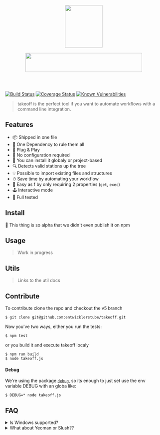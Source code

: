 <br />
<br />
<p align="center">
  <img src="https://user-images.githubusercontent.com/528550/47579833-709f5700-d94d-11e8-9302-cd303c6d3ddf.gif" width="120" height="136">
  <br />  <br />
  <img src="https://user-images.githubusercontent.com/528550/47447802-b679e500-d7be-11e8-82a0-e446cd06b991.jpg" width="374" height="61" />
</p>
<br />
<br />

[![Build Status](https://travis-ci.org/entwicklerstube/takeoff.svg?branch=master)](https://travis-ci.org/entwicklerstube/takeoff)
[![Coverage Status](https://coveralls.io/repos/github/entwicklerstube/takeoff/badge.svg?branch=v5)](https://coveralls.io/github/entwicklerstube/takeoff?branch=v5)
[![Known Vulnerabilities](https://snyk.io/test/github/entwicklerstube/takeoff/badge.svg?targetFile=package.json)](https://snyk.io/test/github/entwicklerstube/takeoff?targetFile=package.json)

> takeoff is the perfect tool if you want to automate workflows with a command line integration.

## Features

- 📦 Shipped in one file
- 🧙‍ One Dependency to rule them all
- 🔌 Plug & Play
- 💎 No configuration required
- 🌟 You can install it globaly or project-based
- 🔍 Detects valid stations up the tree
- 💡 Possible to import existing files and structures
- ⏱ Save time by automating your workflow
- 💁‍ Easy as f by only requiring 2 properties (`get`, `exec`)
- 🕹 Interactive mode
- 💚 Full tested

## Install

🤭 This thing is so alpha that we didn't even publish it on npm

## Usage

> Work in progress

## Utils

> Links to the util docs

## Contribute

To contribute clone the repo and checkout the v5 branch

```
$ git clone git@github.com:entwicklerstube/takeoff.git
```

Now you've two ways, either you run the tests:

```
$ npm test
```

or you build it and execute takeoff localy

```
$ npm run build
$ node takeoff.js
```

#### Debug

We're using the package [`debug`](https://www.npmjs.com/package/debug), so its enough to just set use the env variable DEBUG with an globa like:

```
$ DEBUG=* node takeoff.js
```

## FAQ

<details><summary>Is Windows supported?</summary>
  <img src="https://user-images.githubusercontent.com/528550/47322882-e52a7b00-d659-11e8-9f59-b3778a448196.gif" />
  <p>
    Maybe, its not tested on Windows, since takeoff works a lot with the OS`file-system its more likely that there is something not working. If you step on a bug on windows just create an issue and describe it.
  </p>
</details>

<details><summary>What about Yeoman or Slush??</summary>
  <p>
    Those tools are really great and you can do everything you can do with takeoff also with ones of these. The big difference
    between other tools like them and takeoff is the focus on the maximum simple API and the focus of maximum CLI customisation.
  </p>
</details>
